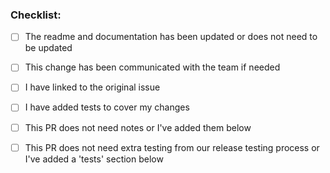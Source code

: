 
### Checklist:

* [ ] The readme and documentation has been updated or does not need to be updated
* [ ] This change has been communicated with the team if needed
* [ ] I have linked to the original issue
* [ ] I have added tests to cover my changes
* [ ] This PR does not need notes or I've added them below
* [ ] This PR does not need extra testing from our release testing process or I've added a 'tests' section below

